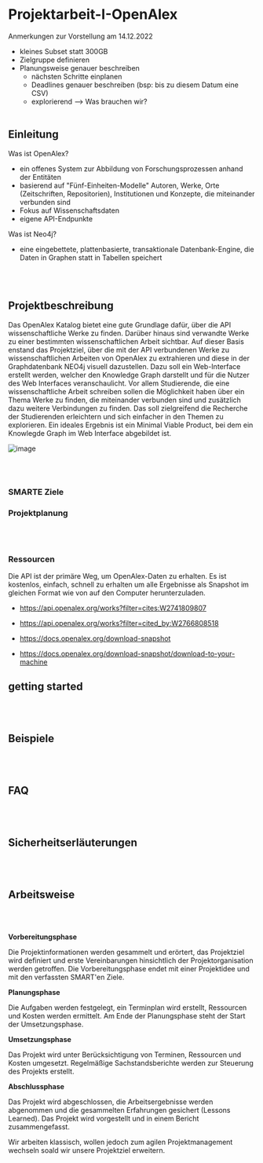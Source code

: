 # Projektarbeit-I-OpenAlex
Anmerkungen zur Vorstellung am 14.12.2022
* kleines Subset statt 300GB
* Zielgruppe definieren
* Planungsweise genauer beschreiben 
  * nächsten Schritte einplanen 
  * Deadlines genauer beschreiben (bsp: bis zu diesem Datum eine CSV)
  * explorierend --> Was brauchen wir?
<br></br>

## Einleitung
Was ist OpenAlex?
* ein offenes System zur Abbildung von Forschungsprozessen anhand der Entitäten
* basierend auf "Fünf-Einheiten-Modelle" Autoren, Werke, Orte (Zeitschriften, Repositorien), Institutionen und Konzepte, die miteinander verbunden sind
* Fokus auf Wissenschaftsdaten
* eigene API-Endpunkte 

Was ist Neo4j?
* eine eingebettete, plattenbasierte, transaktionale Datenbank-Engine, die Daten in Graphen statt in Tabellen speichert

<br></br>
## Projektbeschreibung

Das OpenAlex Katalog bietet eine gute Grundlage dafür, über die API wissenschaftliche Werke zu finden. Darüber hinaus sind  verwandte Werke zu einer bestimmten wissenschaftlichen Arbeit sichtbar. Auf dieser Basis enstand das Projektziel, über die mit der API verbundenen Werke zu wissenschaftlichen Arbeiten von OpenAlex zu extrahieren und diese in der Graphdatenbank NEO4j visuell dazustellen. Dazu soll ein Web-Interface erstellt werden, welcher den Knowledge Graph darstellt und für die Nutzer des Web Interfaces veranschaulicht. Vor allem Studierende, die eine wissenschaftliche Arbeit schreiben sollen die Möglichkeit haben über ein Thema Werke zu finden, die miteinander verbunden sind und zusätzlich dazu weitere Verbindungen zu finden. Das soll zielgreifend die Recherche der Studierenden erleichtern und sich einfacher in den Themen zu explorieren. Ein ideales Ergebnis ist ein Minimal Viable Product, bei dem ein Knowlegde Graph im Web Interface abgebildet ist.



![image](https://user-images.githubusercontent.com/92934375/208732448-cff613fd-4cdd-48c2-97b5-cbe929fc9b42.png)



<br></br>
### SMARTE Ziele

### Projektplanung


<br></br>
### Ressourcen
Die API ist der primäre Weg, um OpenAlex-Daten zu erhalten. Es ist kostenlos, einfach, schnell zu erhalten um alle Ergebnisse als Snapshot im gleichen Format wie von 
auf den Computer herunterzuladen.
* https://api.openalex.org/works?filter=cites:W2741809807
* https://api.openalex.org/works?filter=cited_by:W2766808518

* https://docs.openalex.org/download-snapshot   
* https://docs.openalex.org/download-snapshot/download-to-your-machine


## getting started

<br></br>
## Beispiele

<br></br>
## FAQ

<br></br>
## Sicherheitserläuterungen

<br></br>


## Arbeitsweise
<br></br>

 
**Vorbereitungsphase**

Die Projektinformationen werden gesammelt und erörtert, das Projektziel wird definiert und erste Vereinbarungen hinsichtlich der Projektorganisation werden getroffen. Die Vorbereitungsphase endet mit einer Projektidee und mit den verfassten SMART'en Ziele.

**Planungsphase**

Die Aufgaben werden festgelegt, ein Terminplan wird erstellt, Ressourcen und Kosten werden ermittelt. Am Ende der Planungsphase steht der Start der Umsetzungsphase.


**Umsetzungsphase**

Das Projekt wird unter Berücksichtigung von Terminen, Ressourcen und Kosten umgesetzt. Regelmäßige Sachstandsberichte werden zur Steuerung des Projekts erstellt.


**Abschlussphase**

Das Projekt wird abgeschlossen, die Arbeitsergebnisse werden abgenommen und die gesammelten Erfahrungen gesichert (Lessons Learned). Das Projekt wird vorgestellt und in einem Bericht zusammengefasst. 


Wir arbeiten klassisch, wollen jedoch zum agilen Projektmanagement wechseln soald wir unsere Projektziel erweitern.

